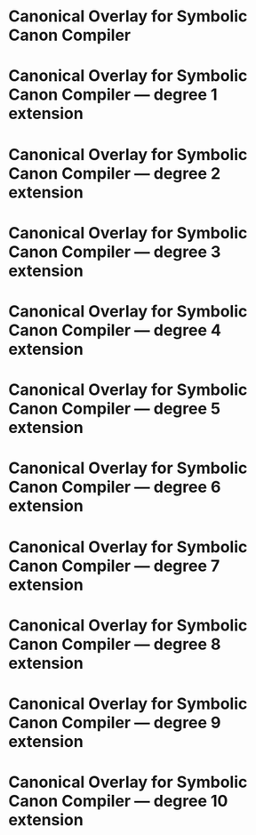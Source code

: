 # Canonical Overlay for Symbolic Canon Compiler
# Canonical Overlay for Symbolic Canon Compiler — degree 1 extension
# Canonical Overlay for Symbolic Canon Compiler — degree 2 extension
# Canonical Overlay for Symbolic Canon Compiler — degree 3 extension
# Canonical Overlay for Symbolic Canon Compiler — degree 4 extension
# Canonical Overlay for Symbolic Canon Compiler — degree 5 extension
# Canonical Overlay for Symbolic Canon Compiler — degree 6 extension
# Canonical Overlay for Symbolic Canon Compiler — degree 7 extension
# Canonical Overlay for Symbolic Canon Compiler — degree 8 extension
# Canonical Overlay for Symbolic Canon Compiler — degree 9 extension
# Canonical Overlay for Symbolic Canon Compiler — degree 10 extension
